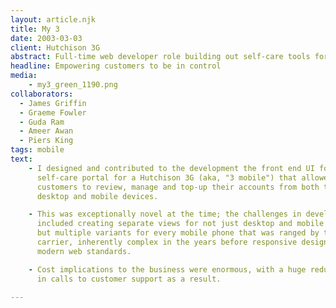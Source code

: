 ```yaml
---
layout: article.njk
title: My 3
date: 2003-03-03
client: Hutchison 3G
abstract: Full-time web developer role building out self-care tools for the UK's first 3G carrier.
headline: Empowering customers to be in control 
media: 
    - my3_green_1190.png
collaborators: 
  - James Griffin
  - Graeme Fowler
  - Guda Ram
  - Ameer Awan
  - Piers King
tags: mobile
text:
    - I designed and contributed to the development the front end UI for a 
      self-care portal for a Hutchison 3G (aka, "3 mobile") that allowed 
      customers to review, manage and top-up their accounts from both their 
      desktop and mobile devices.

    - This was exceptionally novel at the time; the challenges in development 
      included creating separate views for not just desktop and mobile users, 
      but multiple variants for every mobile phone that was ranged by the 
      carrier, inherently complex in the years before responsive design and
      modern web standards.

    - Cost implications to the business were enormous, with a huge reduction 
      in calls to customer support as a result.

---
```

